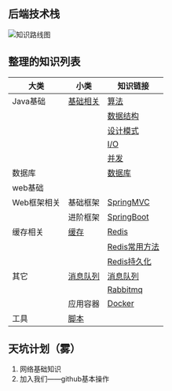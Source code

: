 ## 后端技术栈

![知识路线图](../images/backend/javaweblearning.png)

## 整理的知识列表

大类 | 小类 | 知识链接
---|--- |---
Java基础 | [基础相关](./basic) |[算法](./basic/Algorithm.md)
|||[数据结构](./basic/DataStructure.md)
|||[设计模式](./basic/DesignPattern.md)
|||[I/O](./basic/IO.md)
|||[并发](./basic/Concurrency.md)
数据库 | |[数据库](./database/DataBase.md)
web基础 |
Web框架相关 |基础框架|[SpringMVC](./framework/SpringMVC.md)
||进阶框架|[SpringBoot](./framework/SpringBoot.md)
缓存相关 | [缓存](./cache) |[Redis](./cache/Redis.md)
||  |[Redis常用方法](./cache/Redis常用方法.md)
||  |[Redis持久化](./cache/Redis持久化.md)
其它 | [消息队列](./others/messagequeue) |[消息队列](./others/messagequeue/message-queue.md)
||  |[Rabbitmq](./others/messagequeue/rabbitmq.md)
||应用容器  |[Docker](./others/applicationcontainer/Docker.md)
工具|[脚本](./tools/Script.md)||



## 天坑计划（雾）
1. 网络基础知识
2. 加入我们——github基本操作







